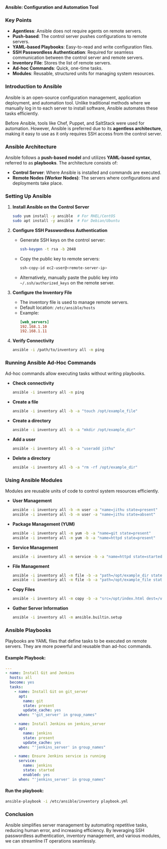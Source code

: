 **Ansible: Configuration and Automation Tool**

### Key Points
- **Agentless**: Ansible does not require agents on remote servers.
- **Push-based**: The control server pushes configurations to remote servers.
- **YAML-based Playbooks**: Easy-to-read and write configuration files.
- **SSH Passwordless Authentication**: Required for seamless communication between the control server and remote servers.
- **Inventory File**: Stores the list of remote servers.
- **Ad-hoc Commands**: Quick, one-time tasks.
- **Modules**: Reusable, structured units for managing system resources.

### Introduction to Ansible
Ansible is an open-source configuration management, application deployment, and automation tool. Unlike traditional methods where we manually log in to each server to install software, Ansible automates these tasks efficiently.

Before Ansible, tools like Chef, Puppet, and SaltStack were used for automation. However, Ansible is preferred due to its **agentless architecture**, making it easy to use as it only requires SSH access from the control server.

### Ansible Architecture
Ansible follows a **push-based model** and utilizes **YAML-based syntax**, referred to as **playbooks**. The architecture consists of:
- **Control Server**: Where Ansible is installed and commands are executed.
- **Remote Nodes (Worker Nodes)**: The servers where configurations and deployments take place.

### Setting Up Ansible
1. **Install Ansible on the Control Server**
   ```bash
   sudo yum install -y ansible  # For RHEL/CentOS
   sudo apt install -y ansible  # For Debian/Ubuntu
   ```

2. **Configure SSH Passwordless Authentication**
   - Generate SSH keys on the control server:
     ```bash
     ssh-keygen -t rsa -b 2048
     ```
   - Copy the public key to remote servers:
     ```bash
     ssh-copy-id ec2-user@<remote-server-ip>
     ```
   - Alternatively, manually paste the public key into `~/.ssh/authorized_keys` on the remote server.

3. **Configure the Inventory File**
   - The inventory file is used to manage remote servers.
   - Default location: `/etc/ansible/hosts`
   - Example:
     ```ini
     [web_servers]
     192.168.1.10
     192.168.1.11
     ```

4. **Verify Connectivity**
   ```bash
   ansible -i /path/to/inventory all -m ping
   ```

### Running Ansible Ad-Hoc Commands
Ad-hoc commands allow executing tasks without writing playbooks.

- **Check connectivity**
  ```bash
  ansible -i inventory all -m ping
  ```
- **Create a file**
  ```bash
  ansible -i inventory all -b -a "touch /opt/example_file"
  ```
- **Create a directory**
  ```bash
  ansible -i inventory all -b -a "mkdir /opt/example_dir"
  ```
- **Add a user**
  ```bash
  ansible -i inventory all -b -a "useradd jithu"
  ```
- **Delete a directory**
  ```bash
  ansible -i inventory all -b -a "rm -rf /opt/example_dir"
  ```

### Using Ansible Modules
Modules are reusable units of code to control system resources efficiently.

- **User Management**
  ```bash
  ansible -i inventory all -b -m user -a "name=jithu state=present"
  ansible -i inventory all -b -m user -a "name=jithu state=absent"
  ```

- **Package Management (YUM)**
  ```bash
  ansible -i inventory all -m yum -b -a "name=git state=present"
  ansible -i inventory all -m yum -b -a "name=httpd state=present"
  ```

- **Service Management**
  ```bash
  ansible -i inventory all -m service -b -a "name=httpd state=started"
  ```

- **File Management**
  ```bash
  ansible -i inventory all -m file -b -a "path=/opt/example_dir state=directory mode=700"
  ansible -i inventory all -m file -b -a "path=/opt/example_file state=touch"
  ```

- **Copy Files**
  ```bash
  ansible -i inventory all -m copy -b -a "src=/opt/index.html dest=/var/www/html/index.html"
  ```

- **Gather Server Information**
  ```bash
  ansible -i inventory all -m ansible.builtin.setup
  ```

### Ansible Playbooks
Playbooks are YAML files that define tasks to be executed on remote servers. They are more powerful and reusable than ad-hoc commands.

#### Example Playbook:
```yaml
---
- name: Install Git and Jenkins
  hosts: all
  become: yes
  tasks:
    - name: Install Git on git_server
      apt:
        name: git
        state: present
        update_cache: yes
      when: "'git_server' in group_names"

    - name: Install Jenkins on jenkins_server
      apt:
        name: jenkins
        state: present
        update_cache: yes
      when: "'jenkins_server' in group_names"

    - name: Ensure Jenkins service is running
      service:
        name: jenkins
        state: started
        enabled: yes
      when: "'jenkins_server' in group_names"
```

#### Run the playbook:
```bash
ansible-playbook -i /etc/ansible/inventory playbook.yml
```

### Conclusion
Ansible simplifies server management by automating repetitive tasks, reducing human error, and increasing efficiency. By leveraging SSH passwordless authentication, inventory management, and various modules, we can streamline IT operations seamlessly.

